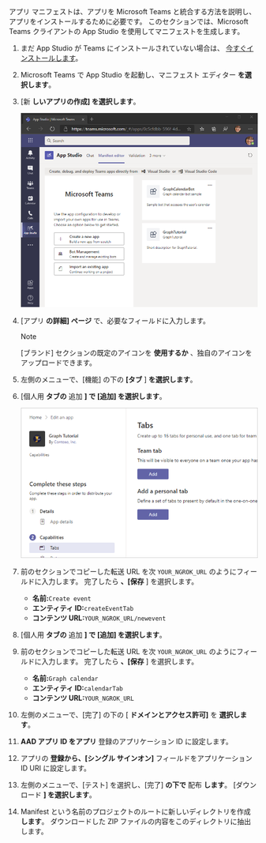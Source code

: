 <!-- markdownlint-disable MD002 MD041 -->

アプリ マニフェストは、アプリを Microsoft Teams と統合する方法を説明し、アプリをインストールするために必要です。 このセクションでは、Microsoft Teams クライアントの App Studio を使用してマニフェストを生成します。

1. まだ App Studio が Teams にインストールされていない場合は、 [今すぐインストールします](/microsoftteams/platform/concepts/build-and-test/app-studio-overview)。

1. Microsoft Teams で App Studio を起動し、マニフェスト エディター **を選択します**。

1. [新 **しいアプリの作成] を選択します**。

    ![Microsoft Teams の App Studio のマニフェスト エディターのスクリーンショット](images/app-studio-01.png)

1. [アプリ **の詳細] ページ** で、必要なフィールドに入力します。

    > [!NOTE]
    > [ブランド] セクションの既定のアイコンを **使用するか** 、独自のアイコンをアップロードできます。

1. 左側のメニューで、[機能] の下の **[タブ** ] **を選択します**。

1. [個人用 **タブの** 追加 **] で [追加] を選択します**。

    ![App Studio の [タブ] ページのスクリーンショット](images/app-studio-02.png)

1. 前のセクションでコピーした転送 URL を次 `YOUR_NGROK_URL` のようにフィールドに入力します。 完了したら **、[保存** ] を選択します。

    - **名前:**`Create event`
    - **エンティティ ID:**`createEventTab`
    - **コンテンツ URL:**`YOUR_NGROK_URL/newevent`

1. [個人用 **タブの** 追加 **] で [追加] を選択します**。

1. 前のセクションでコピーした転送 URL を次 `YOUR_NGROK_URL` のようにフィールドに入力します。 完了したら **、[保存** ] を選択します。

    - **名前:**`Graph calendar`
    - **エンティティ ID:**`calendarTab`
    - **コンテンツ URL:**`YOUR_NGROK_URL`

1. 左側のメニューで、[完了] の下の [ **ドメインとアクセス許可]** を **選択します**。

1. **AAD アプリ ID をアプリ** 登録のアプリケーション ID に設定します。

1. アプリの **登録から、[シングル サインオン]** フィールドをアプリケーション ID URI に設定します。

1. 左側のメニューで、[テスト] を選択し、[完了] **の下で** 配布 **します**。 [ダウンロード **] を選択します**。

1. Manifest という名前のプロジェクトのルートに新しいディレクトリを作成 **します**。 ダウンロードした ZIP ファイルの内容をこのディレクトリに抽出します。
